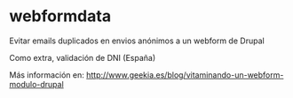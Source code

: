 webformdata
===========

Evitar emails duplicados en envios anónimos a un webform de Drupal

Como extra, validación de DNI (España)

Más información en: http://www.geekia.es/blog/vitaminando-un-webform-modulo-drupal
